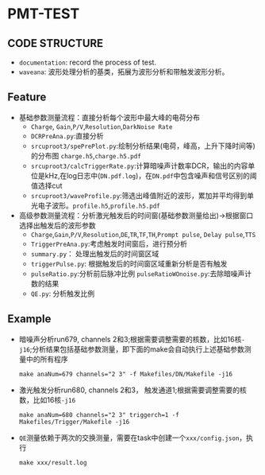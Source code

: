 # PMT-TEST
## CODE STRUCTURE
+ `documentation`: record the process of test.
+ `waveana`: 波形处理分析的基类，拓展为波形分析和带触发波形分析。

## Feature
+ 基础参数测量流程：直接分析每个波形中最大峰的电荷分布
  + `Charge`, `Gain`,`P/V`,`Resolution`,`DarkNoise Rate`
  + `DCRPreAna.py`:直接分析
  + `srcuproot3/spePrePlot.py`:绘制分析结果(电荷，峰高，上升下降时间等)的分布图 `charge.h5`,`charge.h5.pdf`
  + `srcuproot3/calcTriggerRate.py`:计算暗噪声计数率DCR，输出的内容单位是kHz,在log日志中(`DN.pdf.log`)，在`DN.pdf`中包含噪声和信号区别的阈值选择cut
  + `srcuproot3/waveProfile.py`:筛选出峰值附近的波形，累加并平均得到单光电子波形。`profile.h5`,`profile.h5.pdf`
+ 高级参数测量流程：分析激光触发后的时间窗(基础参数测量给出)->根据窗口选择出触发后的波形参数
  + `Charge`,`Gain`,`P/V`,`Resolution`,`DE`,`TR`,`TF`,`TH`,`Prompt pulse`, `Delay pulse`,`TTS`
  + `TriggerPreAna.py`:考虑触发时间窗后，进行预分析
  + `summary.py`： 处理出触发后的时间窗区域
  + `triggerPulse.py`: 根据触发后的时间窗区域重新分析是否有触发 
  + `pulseRatio.py`:分析前后脉冲比例 `pulseRatioWOnoise.py`:去除暗噪声计数的结果
  + `QE.py`: 分析触发比例
## Example
+ 暗噪声分析run679, channels 2和3;根据需要调整需要的核数，比如16核`-j16`;分析结果包括基础参数测量，即下面的make会自动执行上述基础参数测量中的所有程序
  ```
  make anaNum=679 channels="2 3" -f Makefiles/DN/Makefile -j16
  ```
+ 激光触发分析run680, channels 2和3， 触发通道1;根据需要调整需要的核数，比如16核`-j16`
  ```
  make anaNum=680 channels="2 3" triggerch=1 -f Makefiles/Trigger/Makefile -j16
  ```
+ `QE`测量依赖于两次的交换测量，需要在task中创建一个`xxx/config.json`，执行
  ```
  make xxx/result.log
  ```
